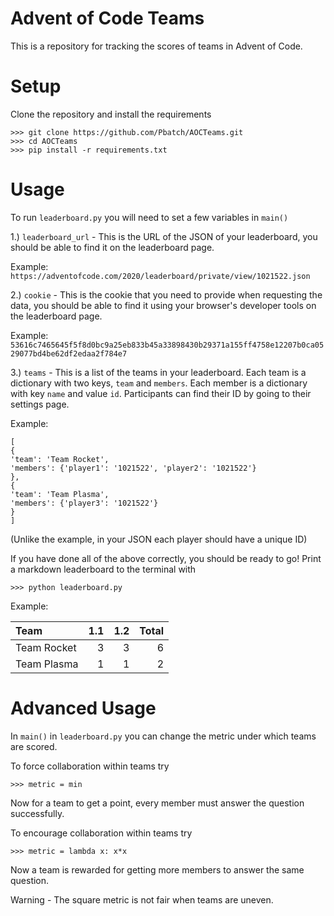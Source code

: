 # Advent of Code Teams

This is a repository for tracking the scores of teams in Advent of Code.

# Setup

Clone the repository and install the requirements
```
>>> git clone https://github.com/Pbatch/AOCTeams.git
>>> cd AOCTeams
>>> pip install -r requirements.txt
```

# Usage
To run `leaderboard.py` you will need to set a few variables in `main()`

1.) `leaderboard_url` - This is the URL of the JSON of your leaderboard,
you should be able to find it on the leaderboard page.

Example: `https://adventofcode.com/2020/leaderboard/private/view/1021522.json`

2.) `cookie` - This is the cookie that you need to provide when requesting the data,
you should be able to find it using your browser's developer tools on the leaderboard page.

Example: `53616c7465645f5f8d0bc9a25eb833b45a33898430b29371a155ff4758e12207b0ca0529077bd4be62df2edaa2f784e7`

3.) `teams` - This is a list of the teams in your leaderboard.
Each team is a dictionary with two keys, `team` and `members`.
Each member is a dictionary with key `name` and value `id`.
Participants can find their ID by going to their settings page.

Example: 
```
[
{
'team': 'Team Rocket', 
'members': {'player1': '1021522', 'player2': '1021522'}
}, 
{
'team': 'Team Plasma', 
'members': {'player3': '1021522'}
}
]
```

(Unlike the example, in your JSON each player should have a unique ID)

If you have done all of the above correctly, you should be ready to go!
Print a markdown leaderboard to the terminal with
```
>>> python leaderboard.py
```

Example: 

| Team        |   1.1 |   1.2 |   Total |
|:------------|------:|------:|--------:|
| Team Rocket |     3 |     3 |       6 |
| Team Plasma |     1 |     1 |       2 |

# Advanced Usage

In `main()` in `leaderboard.py` you can change the metric under which teams are scored.

To force collaboration within teams try
```
>>> metric = min
```
Now for a team to get a point, every member must answer the question successfully.

To encourage collaboration within teams try
```
>>> metric = lambda x: x*x
```
Now a team is rewarded for getting more members to answer the same question.

Warning - The square metric is not fair when teams are uneven.


